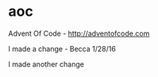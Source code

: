 # aoc
Advent Of Code - http://adventofcode.com

I made a change - Becca 1/28/16

I made another change
